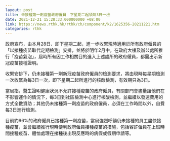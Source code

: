 ```yaml
---
layout: post
title: 未接種第一劑疫苗政府僱員　下星期二起須每3日一檢
date: 2021-12-21 15:28:33.000000000 +08:00
link: https://news.rthk.hk/rthk/ch/component/k2/1625356-20211221.htm
categories: rthk
---
```


政府宣布，由本月28日、即下星期二起，進一步收緊現時適用於所有政府僱員的「以接種疫苗取代定期檢測」安排，並將於明年2月中，在政府大樓及辦公處所推行「疫苗氣泡」，屆時所有因工作相關目的進入上述處所的政府僱員，都需出示新冠疫苗接種證明。

收緊安排下，仍未接種第一劑新冠疫苗政府僱員的檢測要求，將由現時每星期檢測一次收緊為每3日一次，即下星期二起所進行的核酸檢測，有效期只為3日。

當局指，醫生證明健康狀況不允許接種疫苗的政府僱員，有關部門會盡量讓他們在不影響運作的情況下，每3日到社區檢測中心進行核酸檢測，並繼續以發還費用的方式全數資助；其他仍未接種第一劑疫苗的政府僱員，必須在工作時間以外，自費每3日進行檢測。

目前約96%的政府僱員已接種第一劑疫苗，當局強烈呼籲仍未接種的員工盡快接種疫苗，並會繼續推行現時便利政府僱員接種疫苗的措施，包括容許僱員在上班時間接種疫苗、體恤處理在接種後出現反應時的病假或假期申請等。
